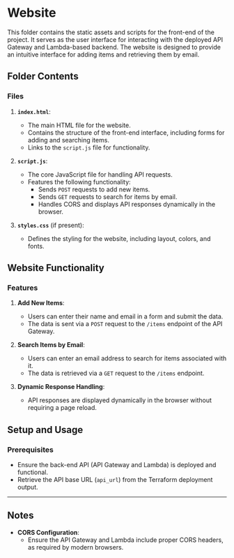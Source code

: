 # Website

This folder contains the static assets and scripts for the front-end of the project. It serves as the user interface for interacting with the deployed API Gateway and Lambda-based backend. The website is designed to provide an intuitive interface for adding items and retrieving them by email.

## Folder Contents

### Files
1. **`index.html`**:
   - The main HTML file for the website.
   - Contains the structure of the front-end interface, including forms for adding and searching items.
   - Links to the `script.js` file for functionality.

2. **`script.js`**:
   - The core JavaScript file for handling API requests.
   - Features the following functionality:
     - Sends `POST` requests to add new items.
     - Sends `GET` requests to search for items by email.
     - Handles CORS and displays API responses dynamically in the browser.

3. **`styles.css`** (if present):
   - Defines the styling for the website, including layout, colors, and fonts.

## Website Functionality

### Features
1. **Add New Items**:
   - Users can enter their name and email in a form and submit the data.
   - The data is sent via a `POST` request to the `/items` endpoint of the API Gateway.

2. **Search Items by Email**:
   - Users can enter an email address to search for items associated with it.
   - The data is retrieved via a `GET` request to the `/items` endpoint.

3. **Dynamic Response Handling**:
   - API responses are displayed dynamically in the browser without requiring a page reload.

## Setup and Usage

### Prerequisites
- Ensure the back-end API (API Gateway and Lambda) is deployed and functional.
- Retrieve the API base URL (`api_url`) from the Terraform deployment output.

---

## Notes

- **CORS Configuration**:
  - Ensure the API Gateway and Lambda include proper CORS headers, as required by modern browsers.
